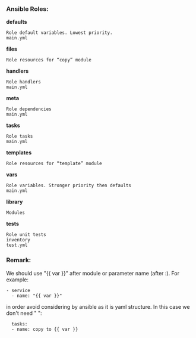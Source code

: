 <H3>Ansible Roles:</H3>

<b>defaults</b>
```
Role default variables. Lowest priority.
main.yml
```
<b>files</b>
```
Role resources for “copy” module
```
<b>handlers</b>
```
Role handlers
main.yml
```
<b>meta</b>
```
Role dependencies
main.yml
```
<b>tasks</b>
```
Role tasks
main.yml
```
<b>templates</b>
```
Role resources for “template” module
```
<b>vars</b>
```
Role variables. Stronger priority then defaults
main.yml
```
<b>library</b>
```
Modules
```
<b>tests</b>
```
Role unit tests
inventory
test.yml
```

### Remark:
We should use "{{ var }}" after module or parameter name (after :). For example:
```
- service
  - name: "{{ var }}"
```
in order avoid considering by ansible as it is yaml structure. In this case we don't need " ":
```
  tasks:
  - name: copy to {{ var }}
```

